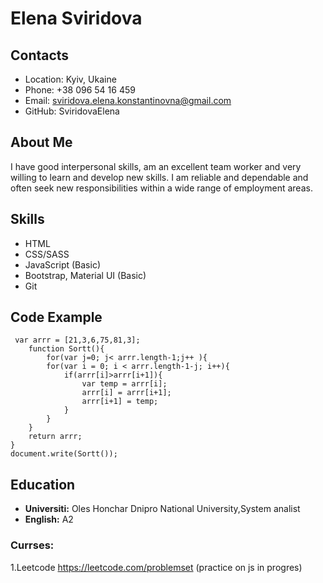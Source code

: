 # Elena Sviridova

## Contacts

* Location: Kyiv, Ukaine
* Phone: +38 096 54 16 459
* Email: sviridova.elena.konstantinovna@gmail.com
* GitHub: SviridovaElena

## About Me

I have good interpersonal skills, am an excellent team worker and very willing to learn and develop new skills.
I am reliable and dependable and often seek new responsibilities within a wide range of employment areas.

## Skills

* HTML
* CSS/SASS
* JavaScript (Basic)
* Bootstrap, Material UI (Basic)
* Git

## Code Example

```
 var arrr = [21,3,6,75,81,3];
    function Sortt(){
        for(var j=0; j< arrr.length-1;j++ ){
        for(var i = 0; i < arrr.length-1-j; i++){
            if(arrr[i]>arrr[i+1]){
                var temp = arrr[i];
                arrr[i] = arrr[i+1];
                arrr[i+1] = temp;
            }
        }
    }
    return arrr;
}
document.write(Sortt());
```
## Education 

* **Universiti:** Oles Honchar Dnipro National University,System analist
* **English:** A2

### **Currses:**

 1.Leetcode https://leetcode.com/problemset (practice  on js in progres)
